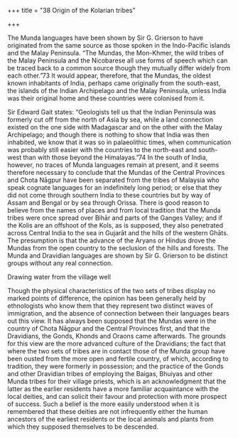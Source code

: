+++
title = "38 Origin of the Kolarian tribes"

+++

The Munda languages have been shown by Sir G. Grierson to have originated from the same source as those spoken in the Indo-Pacific islands and the Malay Peninsula. “The Mundas, the Mon-Khmer, the wild tribes of the Malay Peninsula and the Nicobarese all use forms of speech which can be traced back to a common source though they mutually differ widely from each other.”73 It would appear, therefore, that the Mundas, the oldest known inhabitants of India, perhaps came originally from the south-east, the islands of the Indian Archipelago and the Malay Peninsula, unless India was their original home and these countries were colonised from it. 

Sir Edward Gait states: “Geologists tell us that the Indian Peninsula was formerly cut off from the north of Asia by sea, while a land connection existed on the one side with Madagascar and on the other with the Malay Archipelago; and though there is nothing to show that India was then inhabited, we know that it was so in palaeolithic times, when communication was probably still easier with the countries to the north-east and south-west than with those beyond the Himalayas.”74 In the south of India, however, no traces of Munda languages remain at present, and it seems therefore necessary to conclude that the Mundas of the Central Provinces and Chota Nāgpur have been separated from the tribes of Malaysia who speak cognate languages for an indefinitely long period; or else that they did not come through southern India to these countries but by way of Assam and Bengal or by sea through Orissa. There is good reason to believe from the names of places and from local tradition that the Munda tribes were once spread over Bihār and parts of the Ganges Valley; and if the Kolis are an offshoot of the Kols, as is supposed, they also penetrated across Central India to the sea in Gujarāt and the hills of the western Ghāts. The presumption is that the advance of the Aryans or Hindus drove the Mundas from the open country to the seclusion of the hills and forests. The Munda and Dravidian languages are shown by Sir G. Grierson to be distinct groups without any real connection. 




Drawing water from the village well




Though the physical characteristics of the two sets of tribes display no marked points of difference, the opinion has been generally held by ethnologists who know them that they represent two distinct waves of immigration, and the absence of connection between their languages bears out this view. It has always been supposed that the Mundas were in the country of Chota Nāgpur and the Central Provinces first, and that the Dravidians, the Gonds, Khonds and Oraons came afterwards. The grounds for this view are the more advanced culture of the Dravidians; the fact that where the two sets of tribes are in contact those of the Munda group have been ousted from the more open and fertile country, of which, according to tradition, they were formerly in possession; and the practice of the Gonds and other Dravidian tribes of employing the Baigas, Bhuiyas and other Munda tribes for their village priests, which is an acknowledgment that the latter as the earlier residents have a more familiar acquaintance with the local deities, and can solicit their favour and protection with more prospect of success. Such a belief is the more easily understood when it is remembered that these deities are not infrequently either the human ancestors of the earliest residents or the local animals and plants from which they supposed themselves to be descended. 


